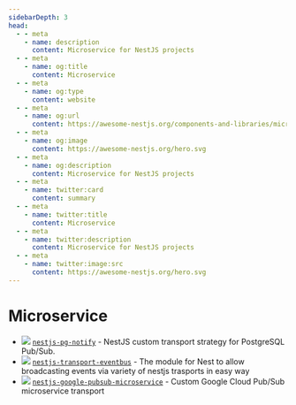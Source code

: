 ```yaml
---
sidebarDepth: 3
head:
  - - meta
    - name: description
      content: Microservice for NestJS projects
  - - meta
    - name: og:title
      content: Microservice
  - - meta
    - name: og:type
      content: website
  - - meta
    - name: og:url
      content: https://awesome-nestjs.org/components-and-libraries/microservice.html
  - - meta
    - name: og:image
      content: https://awesome-nestjs.org/hero.svg
  - - meta
    - name: og:description
      content: Microservice for NestJS projects
  - - meta
    - name: twitter:card
      content: summary
  - - meta
    - name: twitter:title
      content: Microservice
  - - meta
    - name: twitter:description
      content: Microservice for NestJS projects
  - - meta
    - name: twitter:image:src
      content: https://awesome-nestjs.org/hero.svg
---
```


# Microservice

- ![](https://img.shields.io/github/stars/pvarentsov/nestjs-pg-notify.svg?style=flat-square) [`nestjs-pg-notify`](https://github.com/pvarentsov/nestjs-pg-notify) - NestJS custom transport strategy for PostgreSQL Pub/Sub.
- ![](https://img.shields.io/github/stars/sergey-telpuk/nestjs-transport-eventbus.svg?style=flat-square) [`nestjs-transport-eventbus`](https://github.com/sergey-telpuk/nestjs-transport-eventbus) - The module for Nest to allow broadcasting events via variety of nestjs trasports in easy way
- ![](https://img.shields.io/github/stars/p-fedyukovich/nestjs-google-pubsub-microservice.svg?style=flat-square) [`nestjs-google-pubsub-microservice`](https://github.com/p-fedyukovich/nestjs-google-pubsub-microservice) - Custom Google Cloud Pub/Sub microservice transport
